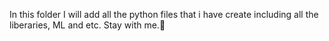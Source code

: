 In this folder I will add all the python files that i have create including all the liberaries, ML and etc. Stay with me.🫡 
